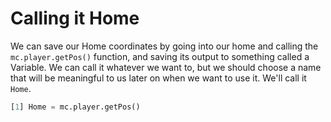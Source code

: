 # Calling it Home


We can save our Home coordinates by going into our home and calling the `mc.player.getPos()` function, and saving its output to something called a Variable. We can call it whatever we want to, but we should choose a name that will be meaningful to us later on when we want to use it. We'll call it `Home`.

```python
[1] Home = mc.player.getPos()
```


